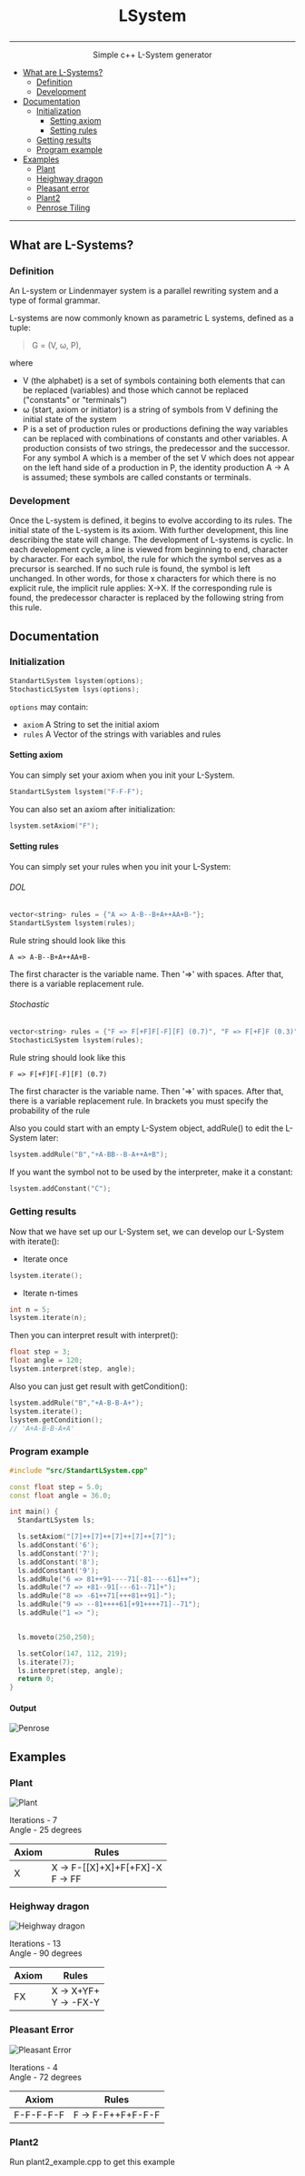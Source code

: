 # <p align = "center"> LSystem </p>

 ---

<p align = "center"> Simple c++ L-System generator </p>

-   [What are L-Systems?](#description)
    * [Definition](#definition)
    * [Development](#development)
-   [Documentation](#documentation)
    * [Initialization](#initialization)
      + [Setting axiom](#setting-axiom)
      + [Setting rules](#setting-rules)
    * [Getting results](#getting-results)
    * [Program example](#program-example)
-   [Examples](#examples)
    * [Plant](#plant)
    * [Heighway dragon](#heighway-dragon)
    * [Pleasant error](#pleasant-error)
    * [Plant2](#plant2)
    * [Penrose Tiling](#penrose-tiling)

---
## What are L-Systems?
### Definition
An L-system or Lindenmayer system is a parallel rewriting system and a type of formal grammar.

L-systems are now commonly known as parametric L systems, defined as a tuple:

>  G = (V, ω, P),

where
- V (the alphabet) is a set of symbols containing both elements that can be replaced (variables) and those which cannot be replaced ("constants" or "terminals")
- ω (start, axiom or initiator) is a string of symbols from V defining the initial state of the system
- P is a set of production rules or productions defining the way variables can be replaced with combinations of constants and other variables. A production consists of two strings, the predecessor and the successor. For any symbol A which is a member of the set V which does not appear on the left hand side of a production in P, the identity production A → A is assumed; these symbols are called constants or terminals.

### Development
Once the L-system is defined, it begins to evolve according to its rules. The initial state of the L-system is its axiom. With further development, this line describing the state will change. The development of L-systems is cyclic. In each development cycle, a line is viewed from beginning to end, character by character. For each symbol, the rule for which the symbol serves as a precursor is searched. If no such rule is found, the symbol is left unchanged. In other words, for those x characters for which there is no explicit rule, the implicit rule applies: X→X. If the corresponding rule is found, the predecessor character is replaced by the following string from this rule.

## Documentation
### Initialization

```c++
StandartLSystem lsystem(options);
StochasticLSystem lsys(options);
```

`options` may contain:
- `axiom` A String to set the initial axiom
- `rules` A Vector of the strings with variables and rules

#### Setting axiom
You can simply set your axiom when you init your L-System.
```c++
StandartLSystem lsystem("F-F-F");
```

You can also set an axiom after initialization:
```c++
lsystem.setAxiom("F");
```

#### Setting rules
You can simply set your rules when you init your L-System:

###### DOL
```c++
vector<string> rules = {"A => A-B--B+A++AA+B-"};
StandartLSystem lsystem(rules);
```

Rule string should look like this
```
A => A-B--B+A++AA+B-
```
The first character is the variable name. Then '=>' with spaces. After that, there is a variable replacement rule.

###### Stochastic

```c++
vector<string> rules = {"F => F[+F]F[-F][F] (0.7)", "F => F[+F]F (0.3)"};
StochasticLSystem lsystem(rules);
```
Rule string should look like this
```
F => F[+F]F[-F][F] (0.7)
```
The first character is the variable name. Then '=>' with spaces. After that, there is a variable replacement rule. In brackets you must specify the probability of the rule


Also you could start with an empty L-System object, addRule() to edit the L-System later:
```c++
lsystem.addRule("B","+A-BB--B-A++A+B");
```

If you want the symbol not to be used by the interpreter, make it a constant:
```c++
lsystem.addConstant("C");
```

### Getting results
Now that we have set up our L-System set, we  can develop our L-System with iterate():

- Iterate once
```c++
lsystem.iterate();
```

- Iterate n-times
```c++
int n = 5;
lsystem.iterate(n);
```

Then you can interpret result with interpret():

```c++
float step = 3;
float angle = 120;
lsystem.interpret(step, angle);
```

Also you can just get result with getCondition():
```c++
lsystem.addRule("B","+A-B-B-A+");
lsystem.iterate();
lsystem.getCondition();
// 'A+A-B-B-A+A'
```

### Program example
```c++
#include "src/StandartLSystem.cpp"

const float step = 5.0;
const float angle = 36.0;

int main() {
  StandartLSystem ls;

  ls.setAxiom("[7]++[7]++[7]++[7]++[7]");
  ls.addConstant('6');
  ls.addConstant('7');
  ls.addConstant('8');
  ls.addConstant('9');
  ls.addRule("6 => 81++91----71[-81----61]++");
  ls.addRule("7 => +81--91[---61--71]+");
  ls.addRule("8 => -61++71[+++81++91]-");
  ls.addRule("9 => --81++++61[+91++++71]--71");
  ls.addRule("1 => ");


  ls.moveto(250,250);

  ls.setColor(147, 112, 219);
  ls.iterate(7);
  ls.interpret(step, angle);
  return 0;
}
```
#### Output
![Penrose](examples/penrose.png "Penrose Tiling")


## Examples
### Plant

![Plant](examples/fractal_plant.png "Fractal Plant")

Iterations - 7<br>
Angle - 25 degrees

|     Axiom     |     Rules     |
| ------------- | ------------- |
| X  | X → F-[[X]+X]+F[+FX]-X<br> F → FF |

### Heighway dragon

![Heighway dragon](examples/heighway_dragon.png "Heighway dragon")

Iterations - 13<br>
Angle - 90 degrees

|     Axiom     |     Rules     |
| ------------- | ------------- |
| FX  | X → X+YF+<br> Y → -FX-Y |

### Pleasant Error

![Pleasant Error](examples/pleasant_error.png "Pleasant Error")

Iterations - 4<br>
Angle - 72 degrees

|     Axiom     |     Rules     |
| ------------- | ------------- |
| F-F-F-F-F  | F → F-F++F+F-F-F |

### Plant2
Run plant2_example.cpp to get this example
